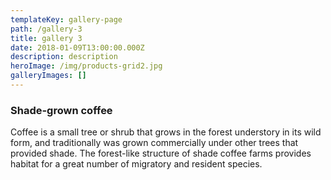 ```yaml
---
templateKey: gallery-page
path: /gallery-3
title: gallery 3
date: 2018-01-09T13:00:00.000Z
description: description
heroImage: /img/products-grid2.jpg
galleryImages: []
---
```

### Shade-grown coffee

Coffee is a small tree or shrub that grows in the forest understory in its wild form, and traditionally was grown commercially under other trees that provided shade. The forest-like structure of shade coffee farms provides habitat for a great number of migratory and resident species.
